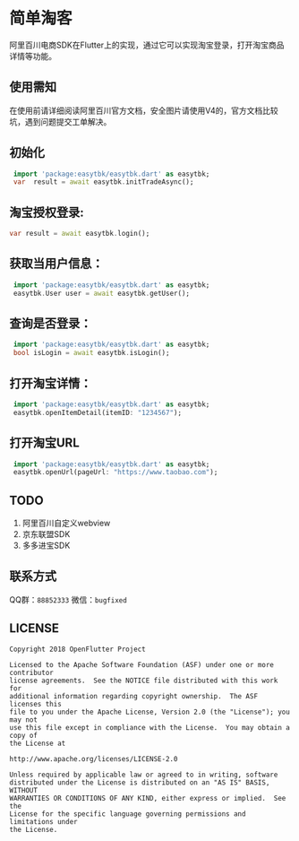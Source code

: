 # 简单淘客
阿里百川电商SDK在Flutter上的实现，通过它可以实现淘宝登录，打开淘宝商品详情等功能。

## 使用需知
在使用前请详细阅读阿里百川官方文档，安全图片请使用V4的，官方文档比较坑，遇到问题提交工单解决。

## 初始化
```dart
 import 'package:easytbk/easytbk.dart' as easytbk;
 var  result = await easytbk.initTradeAsync();
```

## 淘宝授权登录:
```dart
var result = await easytbk.login();
```

## 获取当用户信息：
```dart
 import 'package:easytbk/easytbk.dart' as easytbk;
 easytbk.User user = await easytbk.getUser();
```

## 查询是否登录：
```dart
 import 'package:easytbk/easytbk.dart' as easytbk;
 bool isLogin = await easytbk.isLogin();
```

## 打开淘宝详情：
```dart 
 import 'package:easytbk/easytbk.dart' as easytbk;
 easytbk.openItemDetail(itemID: "1234567");
```

## 打开淘宝URL
```dart 
 import 'package:easytbk/easytbk.dart' as easytbk;
 easytbk.openUrl(pageUrl: "https://www.taobao.com");
```

## TODO
1. 阿里百川自定义webview
2. 京东联盟SDK
3. 多多进宝SDK

## 联系方式
QQ群：`88852333`
微信：`bugfixed`


## LICENSE

    Copyright 2018 OpenFlutter Project

    Licensed to the Apache Software Foundation (ASF) under one or more contributor
    license agreements.  See the NOTICE file distributed with this work for
    additional information regarding copyright ownership.  The ASF licenses this
    file to you under the Apache License, Version 2.0 (the "License"); you may not
    use this file except in compliance with the License.  You may obtain a copy of
    the License at

    http://www.apache.org/licenses/LICENSE-2.0

    Unless required by applicable law or agreed to in writing, software
    distributed under the License is distributed on an "AS IS" BASIS, WITHOUT
    WARRANTIES OR CONDITIONS OF ANY KIND, either express or implied.  See the
    License for the specific language governing permissions and limitations under
    the License.
